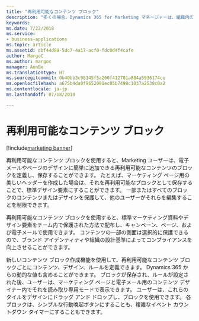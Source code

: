 ```yaml
---
title: "再利用可能なコンテンツ ブロック"
description: "多くの場合、Dynamics 365 for Marketing マネージャーは、組織内のマーケティング コンテンツの作成フローと編集機能を制御することを希望します。"
keywords: 
ms.date: 7/22/2018
ms.service:
- business-applications
ms.topic: article
ms.assetid: dbf44d89-5dc7-4a17-acf0-fdc0d4f4cafe
author: MargoC
ms.author: margoc
manager: AnnBe
ms.translationtype: HT
ms.sourcegitcommit: 0b40bb3c98145f5a260f412701a884a5936174ce
ms.openlocfilehash: a675b4da0f9652091ec05b7498c1037a2538c0a2
ms.contentlocale: ja-jp
ms.lasthandoff: 07/18/2018

---
```


# <a name="reusable-content-blocks"></a>再利用可能なコンテンツ ブロック

[!include[marketing banner](../../includes/marketing.md)]



再利用可能なコンテンツ ブロックを使用すると、Marketing ユーザーは、電子メールやページのデザインに簡単に追加できる再利用可能なコンテンツのブロックを定義し、保存することができます。 たとえば、マーケティング ページ用の美しいヘッダーを作成した場合は、それを再利用可能なブロックとして保存することで、標準デザイン要素にすることができます。 一部またはすべてのブロックのコンテンツまたはデザインを保護して、他のユーザーがそれらを編集することを制限できます。 

再利用可能なコンテンツ ブロックを使用すると、標準マーケティング資料やデザイン要素をチーム内で保護された方法で配布し、キャンペーン、ページ、および電子メールで使用できます。 コンテンツの一部の側面は選択的に保護できるので、ブランド アイデンティティや組織の設計基準によってコンプライアンスを向上させることができます。

新しいコンテンツ ブロック作成機能を使用して、再利用可能なコンテンツ ブロックごとにコンテンツ、デザイン、ルールを定義できます。 Dynamics 365 からの動的な値も含めることができます。 ブロックが保存され、ルールが設定された後、ユーザーは、マーケティング ページと電子メール用のコンテンツ デザイナー内でそれを読み取り専用モードで表示できます。 ユーザーは、これらのタイルをデザインにドラッグ アンド ドロップし、ブロックを使用できます。 各ブロックは、シンプルな行動喚起ボタンにすることも、複雑なイベント カウントダウン タイマーにすることもできます。  

<!--
### Who uses this feature
Marketers, marketing managers, and content designers
### Setup required
Administrators can easily set up and configure the feature in the app settings.
-->

